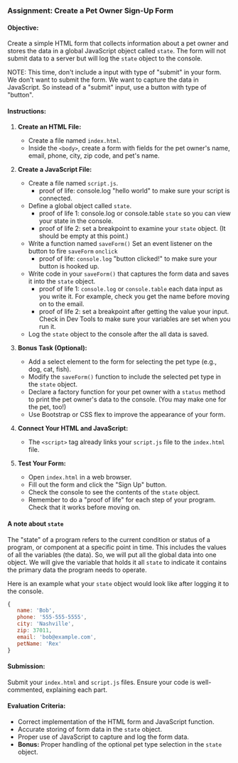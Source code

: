 ### Assignment: Create a Pet Owner Sign-Up Form

#### Objective:
Create a simple HTML form that collects information about a pet owner and stores the data in a global JavaScript object called `state`. The form will not submit data to a server but will log the `state` object to the console.

NOTE: This time, don't include a input with type of "submit" in your form. We don't want to submit the form. We want to capture the data in JavaScript. So instead of a "submit" input, use a button with type of "button".

#### Instructions:

1. **Create an HTML File:**
   - Create a file named `index.html`.
   - Inside the `<body>`, create a form with fields for the pet owner's name, email, phone, city, zip code, and pet's name.

2. **Create a JavaScript File:**
   - Create a file named `script.js`.
      - proof of life: console.log "hello world" to make sure your script is connected.
   - Define a global object called `state`.
      - proof of life 1: console.log or console.table `state` so you can view your state in the console.
      - proof of life 2: set a breakpoint to examine your `state` object. (It should be empty at this point.)
   - Write a function named `saveForm()` Set an event listener on the button to fire `saveForm` `onclick`
      - proof of life: `console.log` "button clicked!" to make sure your button is hooked up.
   - Write code in your `saveForm()` that captures the form data and saves it into the `state` object.
      - proof of life 1: `console.log` or `console.table` each data input as you write it. For example, check you get the name before moving on to the email.
      - proof of life 2: set a breakpoint after getting the value your input. Check in Dev Tools to make sure your variables are set when you run it.
   - Log the `state` object to the console after the all data is saved.

3. **Bonus Task (Optional):**
   - Add a select element to the form for selecting the pet type (e.g., dog, cat, fish).
   - Modify the `saveForm()` function to include the selected pet type in the `state` object.
   - Declare a factory function for your pet owner with a `status` method to print the pet owner's data to the console. (You may make one for the pet, too!)
   - Use Bootstrap or CSS flex to improve the appearance of your form.

4. **Connect Your HTML and JavaScript:**
   - The `<script>` tag already links your `script.js` file to the `index.html` file.

5. **Test Your Form:**
   - Open `index.html` in a web browser.
   - Fill out the form and click the "Sign Up" button.
   - Check the console to see the contents of the `state` object.
   - Remember to do a "proof of life" for each step of your program. Check that it works before moving on.

#### A note about `state`

The "state" of a program refers to the current condition or status of a program, or component at a specific point in time. This includes the values of all the variables (the data). So, we will put all the global data into one object. We will give the variable that holds it all `state` to indicate it contains the primary data the program needs to operate.

Here is an example what your `state` object would look like after logging it to the console.

```javascript
{
   name: 'Bob',
   phone: '555-555-5555',
   city: 'Nashville',
   zip: 37011,
   email: 'bob@example.com',
   petName: 'Rex'
}
```

#### Submission:
Submit your `index.html` and `script.js` files. Ensure your code is well-commented, explaining each part.

#### Evaluation Criteria:
- Correct implementation of the HTML form and JavaScript function.
- Accurate storing of form data in the `state` object.
- Proper use of JavaScript to capture and log the form data.
- **Bonus:** Proper handling of the optional pet type selection in the `state` object.